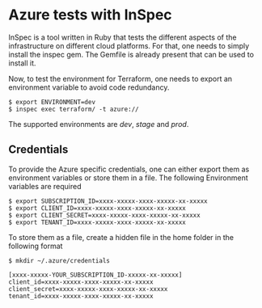 # Azure tests with InSpec

InSpec is a tool written in Ruby that tests the different aspects of the infrastructure on different cloud
platforms. For that, one needs to simply install the inspec gem. The Gemfile is already present that can be used to
install it.

Now, to test the environment for Terraform, one needs to export an environment variable to avoid code redundancy.

```
$ export ENVIRONMENT=dev
$ inspec exec terraform/ -t azure://
```

The supported environments are *dev*, *stage* and *prod*.

## Credentials

To provide the Azure specific credentials, one can either export them as environment variables or store them in a file.
The following Environment variables are required

```
$ export SUBSCRIPTION_ID=xxxx-xxxxx-xxxx-xxxxx-xx-xxxxx
$ export CLIENT_ID=xxxx-xxxxx-xxxx-xxxxx-xx-xxxxx
$ export CLIENT_SECRET=xxxx-xxxxx-xxxx-xxxxx-xx-xxxxx
$ export TENANT_ID=xxxx-xxxxx-xxxx-xxxxx-xx-xxxxx
```

To store them as a file, create a hidden file in the home folder in the following format

```
$ mkdir ~/.azure/credentials

[xxxx-xxxxx-YOUR_SUBSCRIPTION_ID-xxxxx-xx-xxxxx]
client_id=xxxx-xxxxx-xxxx-xxxxx-xx-xxxxx
client_secret=xxxx-xxxxx-xxxx-xxxxx-xx-xxxxx
tenant_id=xxxx-xxxxx-xxxx-xxxxx-xx-xxxxx

```

